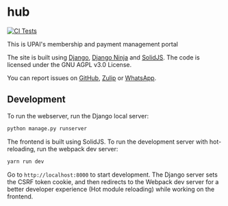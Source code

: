 # hub

[![CI Tests](https://github.com/india-ultimate/hub/actions/workflows/test.yml/badge.svg?branch=main)](https://github.com/india-ultimate/hub/actions/workflows/test.yml)

<!-- All the content from about:start to about:end appears in the About page -->
<!-- about:start -->

This is UPAI's membership and payment management portal

The site is built using [Django](https://www.djangoproject.com/), [Django
Ninja](https://django-ninja.rest-framework.com/) and
[SolidJS](https://www.solidjs.com/). The code is licensed under the GNU AGPL
v3.0 License.

You can report issues on
[GitHub](https://github.com/india-ultimate/hub/issues),
[Zulip](https://upai.zulipchat.com/) or
[WhatsApp](http://bit.ly/India-Ultimate-Helpdesk).

<!-- about:end -->

## Development

To run the webserver, run the Django local server:

```bash
python manage.py runserver
```

The frontend is built using SolidJS. To run the development server with
hot-reloading, run the webpack dev server:

```bash
yarn run dev
```

Go to `http://localhost:8000` to start development.  The Django server sets the
CSRF token cookie, and then redirects to the Webpack dev server for a better
developer experience (Hot module reloading) while working on the frontend.
